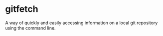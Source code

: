 # gitfetch
A way of quickly and easily accessing information on a local git repository using the command line.
